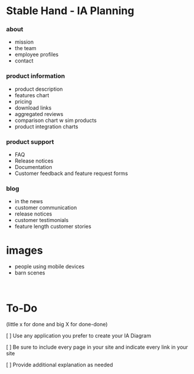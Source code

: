 # Stable Hand - IA Planning



### about 
* mission
* the team
* employee profiles
* contact

### product information
* product description
* features chart
* pricing
* download links
* aggregated reviews
* comparison chart w sim products
* product integration charts

### product support
* FAQ
* Release notices
* Documentation
* Customer feedback and feature request forms

### blog
* in the news
* customer communication
* release notices
* customer testimonials
* feature length customer stories

# images
* people using mobile devices
* barn scenes 


<br>

To-Do
====
(little x for done and big X for done-done)

[ ] Use any application you prefer to create your IA Diagram  

[ ] Be sure to include every page in your site and indicate every link in your site  

[ ] Provide additional explanation as needed  
